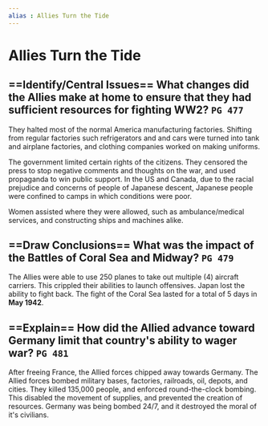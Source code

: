 ```yaml
---
alias : Allies Turn the Tide
---
```

# Allies Turn the Tide

## ==Identify/Central Issues== What changes did the Allies make at home to ensure that they had sufficient resources for fighting WW2? `PG 477`
They halted most of the normal America manufacturing factories. Shifting from regular factories such refrigerators and and cars were turned into tank and airplane factories, and clothing companies worked on making uniforms.

The government limited certain rights of the citizens. They censored the press to stop negative comments and thoughts on the war, and used propaganda to win public support. In the US and Canada, due to the racial prejudice and concerns of people of Japanese descent, Japanese people were confined to camps in which conditions were poor.

Women assisted where they were allowed, such as ambulance/medical services, and constructing ships and machines alike. 
## ==Draw Conclusions== What was the impact of the Battles of Coral Sea and Midway? `PG 479`
The Allies were able to use 250 planes to take out multiple (4) aircraft carriers. This crippled their abilities to launch offensives. Japan lost the ability to fight back. The fight of the Coral Sea lasted for a total of 5 days in **May 1942**.
## ==Explain== How did the Allied advance toward Germany limit that country's ability to wager war? `PG 481`
After freeing France, the Allied forces chipped away towards Germany. The Allied forces bombed military bases, factories, railroads, oil, depots, and cities. They killed 135,000 people, and enforced round-the-clock bombing. This disabled the movement of supplies, and prevented the creation of resources. Germany was being bombed 24/7, and it destroyed the moral of it's civilians.